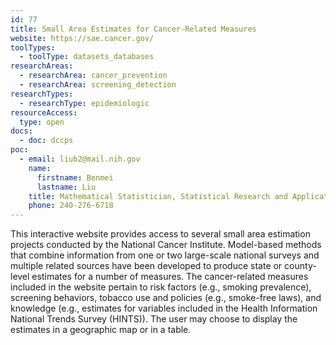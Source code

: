 ```yaml
---
id: 77
title: Small Area Estimates for Cancer-Related Measures
website: https://sae.cancer.gov/
toolTypes:
  - toolType: datasets_databases
researchAreas:
  - researchArea: cancer_prevention
  - researchArea: screening_detection
researchTypes:
  - researchType: epidemiologic
resourceAccess:
  type: open
docs:
  - doc: dccps
poc:
  - email: liub2@mail.nih.gov
    name:
      firstname: Benmei
      lastname: Liu
    title: Mathematical Statistician, Statistical Research and Applications Branch, Surveillance Research Program
    phone: 240-276-6718
---
```

This interactive website provides access to several small area estimation projects conducted by the National Cancer Institute. Model-based methods that combine information from one or two large-scale national surveys and multiple related sources have been developed to produce state or county-level estimates for a number of measures. The cancer-related measures included in the website pertain to risk factors (e.g., smoking prevalence), screening behaviors, tobacco use and policies (e.g., smoke-free laws), and knowledge (e.g., estimates for variables included in the Health Information National Trends Survey (HINTS)). The user may choose to display the estimates in a geographic map or in a table.
